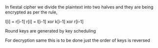 In fiestal cipher we divide the plaintext into two halves and they are being encrypted as per the rule,

l[i] = r[i-1]
r[i] =  l[i-1] xor k[i-1] xor r[i-1]

Round keys are generated by key scheduling

For decryption same this is to be done just the order of keys is reversed
